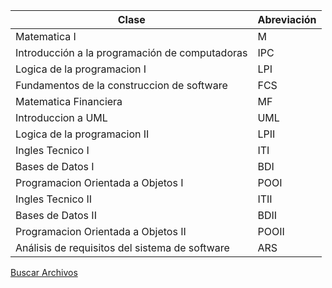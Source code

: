 | Clase                                          | Abreviación |
|------------------------------------------------|-------------|
| Matematica I                                   | M           |
| Introducción a la programación de computadoras | IPC         |
| Logica de la programacion I                    | LPI         |
| Fundamentos de la construccion de software     | FCS         |
| Matematica Financiera                          | MF          |
| Introduccion a UML                             | UML         |
| Logica de la programacion II                   | LPII        |
| Ingles Tecnico I                               | ITI         |
| Bases de Datos I                               | BDI         |
| Programacion Orientada a Objetos I             | POOI        |
| Ingles Tecnico II                              | ITII        |
| Bases de Datos II                              | BDII        |
| Programacion Orientada a Objetos II            | POOII       |
| Análisis de requisitos del sistema de software | ARS         |

[Buscar Archivos](/Universidad/search)
